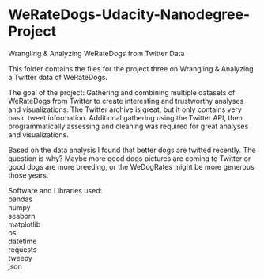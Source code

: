 # WeRateDogs-Udacity-Nanodegree-Project

Wrangling & Analyzing WeRateDogs from Twitter Data

This folder contains the files for the project three on Wrangling & Analyzing a Twitter data of WeRateDogs.

The goal of the project: Gathering and combining multiple datasets of WeRateDogs from Twitter to create interesting and trustworthy analyses and visualizations. The Twitter archive is great, but it only contains very basic tweet information. Additional gathering using the Twitter API, then programmatically assessing and cleaning was required for great analyses and visualizations.

Based on the data analysis I found that better dogs are twitted recently. The question is why? Maybe more good dogs pictures are coming to Twitter or good dogs are more breeding, or the WeDogRates might be more generous those years.

Software and Libraries used: <br />
    pandas <br />
    numpy <br />
    seaborn <br />
    matplotlib <br />
    os <br />
    datetime <br />
    requests <br />
    tweepy <br />
    json
